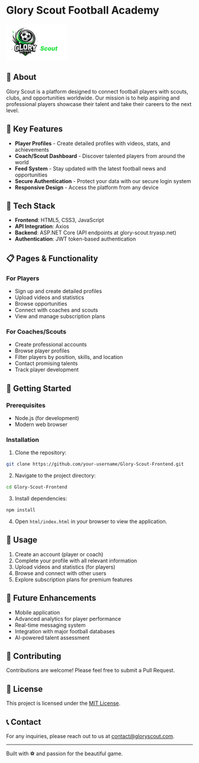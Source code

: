 # Glory Scout Football Academy

![Glory Scout Logo](./images/Frame%2038.png)

## 🌟 About

Glory Scout is a platform designed to connect football players with scouts, clubs, and opportunities worldwide. Our mission is to help aspiring and professional players showcase their talent and take their careers to the next level.

## 🔑 Key Features

- **Player Profiles** - Create detailed profiles with videos, stats, and achievements
- **Coach/Scout Dashboard** - Discover talented players from around the world
- **Feed System** - Stay updated with the latest football news and opportunities
- **Secure Authentication** - Protect your data with our secure login system
- **Responsive Design** - Access the platform from any device

## 🔧 Tech Stack

- **Frontend**: HTML5, CSS3, JavaScript
- **API Integration**: Axios
- **Backend**: ASP.NET Core (API endpoints at glory-scout.tryasp.net)
- **Authentication**: JWT token-based authentication

## 📋 Pages & Functionality

### For Players
- Sign up and create detailed profiles
- Upload videos and statistics
- Browse opportunities
- Connect with coaches and scouts
- View and manage subscription plans

### For Coaches/Scouts
- Create professional accounts
- Browse player profiles
- Filter players by position, skills, and location
- Contact promising talents
- Track player development

## 🚀 Getting Started

### Prerequisites
- Node.js (for development)
- Modern web browser

### Installation

1. Clone the repository:
```bash
git clone https://github.com/your-username/Glory-Scout-Frontend.git
```

2. Navigate to the project directory:
```bash
cd Glory-Scout-Frontend
```

3. Install dependencies:
```bash
npm install
```

4. Open `html/index.html` in your browser to view the application.

## 📱 Usage

1. Create an account (player or coach)
2. Complete your profile with all relevant information
3. Upload videos and statistics (for players)
4. Browse and connect with other users
5. Explore subscription plans for premium features

## 🔮 Future Enhancements

- Mobile application
- Advanced analytics for player performance
- Real-time messaging system
- Integration with major football databases
- AI-powered talent assessment

## 👥 Contributing

Contributions are welcome! Please feel free to submit a Pull Request.

## 📜 License

This project is licensed under the [MIT License](LICENSE).

## 📞 Contact

For any inquiries, please reach out to us at [contact@gloryscout.com](mailto:contact@gloryscout.com).

---

Built with ⚽ and passion for the beautiful game. 